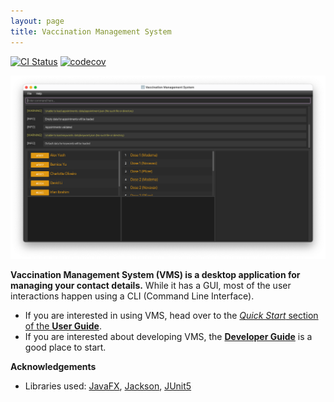 ```yaml
---
layout: page
title: Vaccination Management System
---
```


[![CI Status](https://github.com/AY2223S2-CS2103-F11-3/tp/workflows/Java%20CI/badge.svg)](https://github.com/AY2223S2-CS2103-F11-3/tp/actions)
[![codecov](https://codecov.io/gh/AY2223S2-CS2103-F11-3/tp/branch/master/graph/badge.svg)](https://codecov.io/gh/AY2223S2-CS2103-F11-3/tp)

![Ui](images/Ui.png)
<!-- TODO update UI -->

**Vaccination Management System (VMS) is a desktop application for managing your contact details.** While it has a GUI, most of the user interactions happen using a CLI (Command Line Interface).

* If you are interested in using VMS, head over to the [_Quick Start_ section of the **User Guide**](UserGuide.html#quick-start).
* If you are interested about developing VMS, the [**Developer Guide**](DeveloperGuide.html) is a good place to start.


**Acknowledgements**

* Libraries used: [JavaFX](https://openjfx.io/), [Jackson](https://github.com/FasterXML/jackson), [JUnit5](https://github.com/junit-team/junit5)
